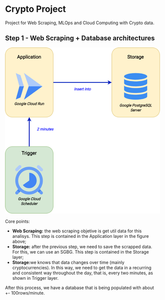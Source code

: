# Crypto Project
Project for Web Scraping, MLOps and Cloud Computing with Crypto data.

## Step 1 - Web Scraping + Database architectures
![Screenshot](diagrams/WebScraping.png)

Core points:
<ul>
    <li><strong>Web Scraping:</strong> the web scraping objetive is get util data for this analisys. This step is contained in the Application layer in the figure above;</li>
    <li><strong>Storage:</strong> after the previous step, we need to save the scrapped data. For this, we can use an SGBG. This step is contained in the Storage layer;</li>
    <li><strong>Storage:</strong>we knows that data changes over time (mainly cryptocurrencies). In this way, we need to get the data in a recurring and consistent way throughout the day, that is, every two minutes, 
    as shown in Trigger layer.</li>
    
</ul>

After this process, we have a database that is being populated with about +- 100rows/minute.